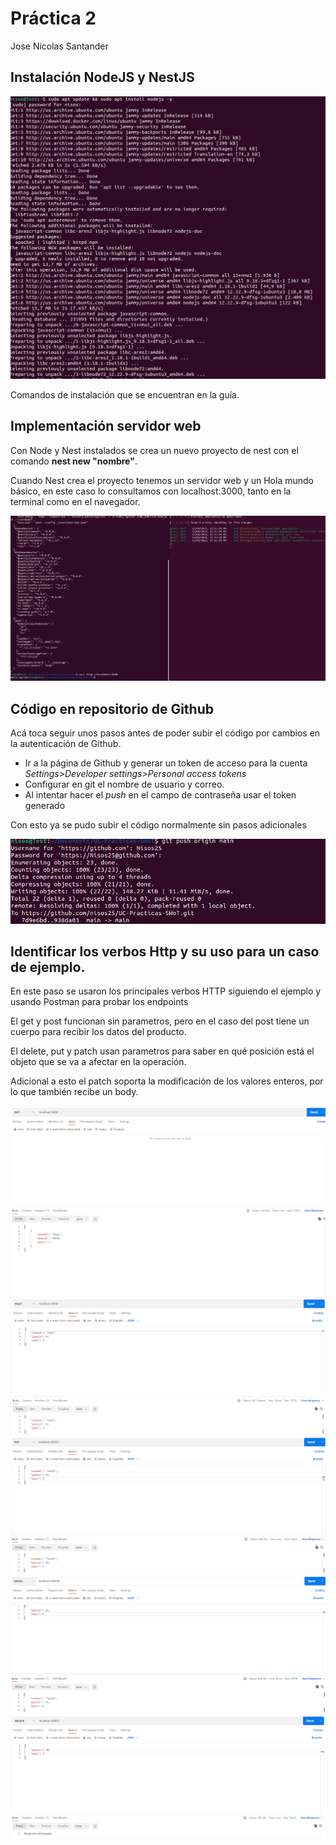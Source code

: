 # Práctica 2
Jose Nicolas Santander

## Instalación NodeJS y NestJS
![Link](https://github.com/nisos25/UC-Practicas-SWoT/blob/c05b2e691fbd333a02258642d2d534cbda3d68bd/Informes/Practica2/imgs/6.png)

Comandos de instalación que se encuentran en la guía.

## Implementación servidor web 

Con Node y Nest instalados se crea un nuevo proyecto de nest con el comando **nest new "nombre"**.

Cuando Nest crea el proyecto tenemos un servidor web y un Hola mundo básico, en este caso lo consultamos con
localhost:3000, tanto en la terminal como en el navegador.

![Link](https://github.com/nisos25/UC-Practicas-SWoT/blob/c05b2e691fbd333a02258642d2d534cbda3d68bd/Informes/Practica2/imgs/7.png)

## Código en repositorio de Github
Acá toca seguir unos pasos antes de poder subir el código por cambios en la autenticación de Github.

- Ir a la página de Github y generar un token de acceso para la cuenta *Settings>Developer settings>Personal 
access tokens*
- Configurar en git el nombre de usuario y correo.
- Al intentar hacer el *push* en el campo de contraseña usar el token generado

Con esto ya se pudo subir el código normalmente sin pasos adicionales

![Link](https://github.com/nisos25/UC-Practicas-SWoT/blob/c05b2e691fbd333a02258642d2d534cbda3d68bd/Informes/Practica2/imgs/8.png)

## Identificar los verbos Http y su uso para un caso de ejemplo.

En este paso se usaron los principales verbos HTTP siguiendo el ejemplo y usando Postman para probar los endpoints

El get y post funcionan sin parametros, pero en el caso del post tiene un cuerpo para recibir los datos del producto.

El delete, put y patch usan parametros para saber en qué posición está el objeto que se va a afectar en la operación.

Adicional a esto el patch soporta la modificación de los valores enteros, por lo que también recibe un body.

![Link](https://github.com/nisos25/UC-Practicas-SWoT/blob/1a16389fc39e11b262c01ef7b45773e68d109ca0/Informes/Practica2/imgs/1.png)
![Link](https://github.com/nisos25/UC-Practicas-SWoT/blob/1a16389fc39e11b262c01ef7b45773e68d109ca0/Informes/Practica2/imgs/2.png)
![Link](https://github.com/nisos25/UC-Practicas-SWoT/blob/1a16389fc39e11b262c01ef7b45773e68d109ca0/Informes/Practica2/imgs/3.png)
![Link](https://github.com/nisos25/UC-Practicas-SWoT/blob/1a16389fc39e11b262c01ef7b45773e68d109ca0/Informes/Practica2/imgs/4.png)
![Link](https://github.com/nisos25/UC-Practicas-SWoT/blob/1a16389fc39e11b262c01ef7b45773e68d109ca0/Informes/Practica2/imgs/5.png)
